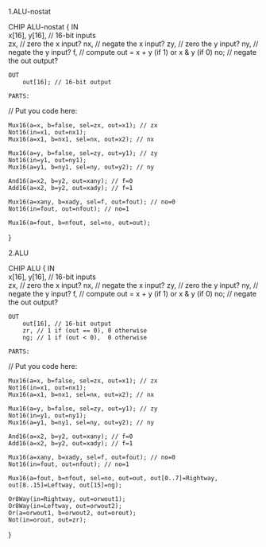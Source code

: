 1.ALU-nostat

CHIP ALU-nostat {
    IN  
        x[16], y[16],  // 16-bit inputs        
        zx, // zero the x input?
        nx, // negate the x input?
        zy, // zero the y input?
        ny, // negate the y input?
        f,  // compute out = x + y (if 1) or x & y (if 0)
        no; // negate the out output?

    OUT 
        out[16]; // 16-bit output

    PARTS:
   // Put you code here:
    
    Mux16(a=x, b=false, sel=zx, out=x1); // zx
    Not16(in=x1, out=nx1);
    Mux16(a=x1, b=nx1, sel=nx, out=x2); // nx

    Mux16(a=y, b=false, sel=zy, out=y1); // zy
    Not16(in=y1, out=ny1);
    Mux16(a=y1, b=ny1, sel=ny, out=y2); // ny

    And16(a=x2, b=y2, out=xany); // f=0
    Add16(a=x2, b=y2, out=xady); // f=1

    Mux16(a=xany, b=xady, sel=f, out=fout); // no=0
    Not16(in=fout, out=nfout); // no=1
    
    Mux16(a=fout, b=nfout, sel=no, out=out);

}

2.ALU

CHIP ALU {
    IN  
        x[16], y[16],  // 16-bit inputs        
        zx, // zero the x input?
        nx, // negate the x input?
        zy, // zero the y input?
        ny, // negate the y input?
        f,  // compute out = x + y (if 1) or x & y (if 0)
        no; // negate the out output?

    OUT 
        out[16], // 16-bit output
        zr, // 1 if (out == 0), 0 otherwise
        ng; // 1 if (out < 0),  0 otherwise

    PARTS:
   // Put you code here:
    
    Mux16(a=x, b=false, sel=zx, out=x1); // zx
    Not16(in=x1, out=nx1);
    Mux16(a=x1, b=nx1, sel=nx, out=x2); // nx

    Mux16(a=y, b=false, sel=zy, out=y1); // zy
    Not16(in=y1, out=ny1);
    Mux16(a=y1, b=ny1, sel=ny, out=y2); // ny

    And16(a=x2, b=y2, out=xany); // f=0
    Add16(a=x2, b=y2, out=xady); // f=1

    Mux16(a=xany, b=xady, sel=f, out=fout); // no=0
    Not16(in=fout, out=nfout); // no=1
    
    Mux16(a=fout, b=nfout, sel=no, out=out, out[0..7]=Rightway, out[8..15]=Leftway, out[15]=ng);

    Or8Way(in=Rightway, out=orwout1);
    Or8Way(in=Leftway, out=orwout2);
    Or(a=orwout1, b=orwout2, out=orout);
    Not(in=orout, out=zr);
    
}